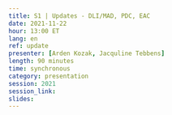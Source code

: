 ```yaml
---
title: S1 | Updates - DLI/MAD, PDC, EAC
date: 2021-11-22
hour: 13:00 ET
lang: en
ref: update
presenter: [Arden Kozak, Jacquline Tebbens]
length: 90 minutes
time: synchronous
category: presentation
session: 2021
session_link:
slides:
---
```

